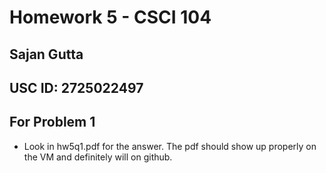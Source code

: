 # Homework 5 - CSCI 104
## Sajan Gutta
## USC ID: 2725022497

## For Problem 1
* Look in hw5q1.pdf for the answer. The pdf should show up
properly on the VM and definitely will on github.